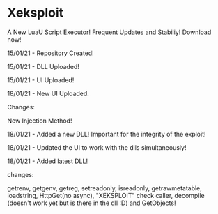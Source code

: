 # Xeksploit
A New LuaU Script Executor! Frequent Updates and Stabiliy! Download now!


15/01/21 - Repository Created!

15/01/21 - DLL Uploaded!

15/01/21 - UI Uploaded!

18/01/21 - New UI Uploaded.

Changes:

New Injection Method!

18/01/21 - Added a new DLL! Important for the integrity of the exploit!

18/01/21 - Updated the UI to work with the dlls simultaneously!

18/01/21 - Added latest DLL!

changes:

getrenv, getgenv, getreg, setreadonly, isreadonly, getrawmetatable, loadstring, HttpGet(no async), "XEKSPLOIT" check caller, decompile (doesn't work yet but is there in the dll :D) and GetObjects!
